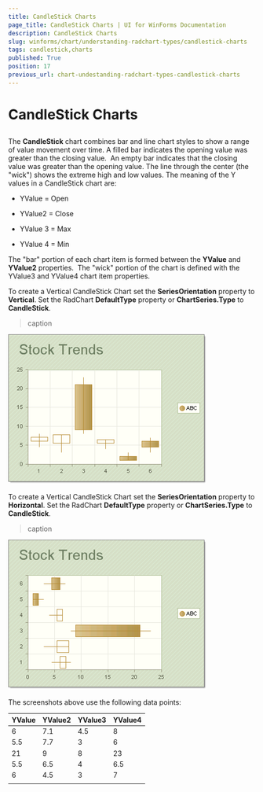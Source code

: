 ```yaml
---
title: CandleStick Charts
page_title: CandleStick Charts | UI for WinForms Documentation
description: CandleStick Charts
slug: winforms/chart/understanding-radchart-types/candlestick-charts
tags: candlestick,charts
published: True
position: 17
previous_url: chart-undestanding-radchart-types-candlestick-charts
---
```


# CandleStick Charts



## 

The __CandleStick__ chart combines bar and line chart styles to show a range of value movement over time. A filled bar indicates the opening value was greater than the closing value.  An empty bar indicates that the closing value was greater than the opening value. The line through the center (the "wick") shows the extreme high and low values. The meaning of the Y values in a CandleStick chart are:  

* YValue = Open

* YValue2 = Close

* YValue 3 = Max

* YValue 4 = Min

The "bar" portion of each chart item is formed between the __YValue__ and __YValue2__ properties.  The "wick" portion of the chart is defined with the YValue3 and YValue4 chart item properties.

To create a Vertical CandleStick Chart set the __SeriesOrientation__ property to __Vertical__. Set the RadChart __DefaultType__ property or __ChartSeries.Type__ to __CandleStick__.
>caption 

![chart-undestanding-radchart-types-candlestick-charts 001](images/chart-undestanding-radchart-types-candlestick-charts001.png)

To create a Vertical CandleStick Chart set the __SeriesOrientation__ property to __Horizontal__. Set the RadChart __DefaultType__ property or __ChartSeries.Type__ to __CandleStick__.
>caption 

![chart-undestanding-radchart-types-candlestick-charts 002](images/chart-undestanding-radchart-types-candlestick-charts002.png)

The screenshots above use the following data points:



| __YValue__ | __YValue2__ | __YValue3__ | __YValue4__ |
|----|----|----|----|
|6|7.1|4.5|8|
|5.5|7.7|3|6|
|21|9|8|23|
|5.5|6.5|4|6.5|
|6|4.5|3|7|
|||||
